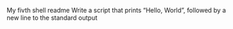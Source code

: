 My fivth shell readme
Write a script that prints “Hello, World”, followed by a new line to the standard output

